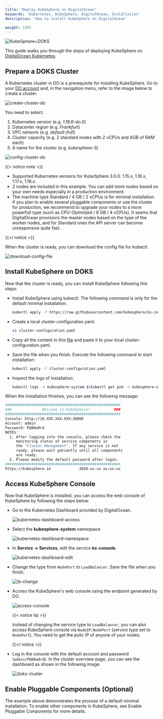 ```yaml
---
title: "Deploy KubeSphere on DigitalOcean"
keywords: 'Kubernetes, KubeSphere, DigitalOcean, Installation'
description: 'How to install KubeSphere on DigitalOcean'

weight: 2265
---
```


![KubeSphere+DOKS](/images/docs/do/KubeSphere-DOKS.png)

This guide walks you through the steps of deploying KubeSphere on [ DigitalOcean Kubernetes](https://www.digitalocean.com/products/kubernetes/).

## Prepare a DOKS Cluster

A Kubernetes cluster in DO is a prerequisite for installing KubeSphere. Go to your [DO account](https://cloud.digitalocean.com/) and, in the navigation menu, refer to the image below to create a cluster.

![create-cluster-do](/images/docs/do/create-cluster-do.png)

You need to select:
1. Kubernetes version (e.g. *1.18.6-do.0*)
2. Datacenter region (e.g. *Frankfurt*)
3. VPC network (e.g. *default-fra1*)
4. Cluster capacity (e.g. 2 standard nodes with 2 vCPUs and 4GB of RAM each)
5. A name for the cluster (e.g. *kubesphere-3*)

![config-cluster-do](/images/docs/do/config-cluster-do.png)

{{< notice note >}} 

- Supported Kubernetes versions for KubeSphere 3.0.0: 1.15.x, 1.16.x, 1.17.x, 1.18.x.
- 2 nodes are included in this example. You can add more nodes based on your own needs especially in a production environment.
- The machine type Standard / 4 GB / 2 vCPUs is for minimal installation. If you plan to enable several pluggable components or use the cluster for production, we recommend to upgrade your nodes to a more powerfull type (such as CPU-Optimized / 8 GB / 4 vCPUs). It seems that DigitalOcean provisions the master nodes based on the type of the worker nodes, and for Standard ones the API server can become unresponsive quite fast.

{{</ notice >}} 

When the cluster is ready, you can download the config file for kubectl.

![download-config-file](/images/docs/do/download-config-file.png)

## Install KubeSphere on DOKS

Now that the cluster is ready, you can install KubeSphere following this steps:

- Install KubeSphere using kubectl. The following command is only for the default minimal installation.

  ```bash
  kubectl apply -f https://raw.githubusercontent.com/kubesphere/ks-installer/v3.0.0/deploy/kubesphere-installer.yaml
  ```

- Create a local cluster-configuration.yaml.

  ```bash
  vi cluster-configuration.yaml
  ```

- Copy all the content in this [file](https://raw.githubusercontent.com/kubesphere/ks-installer/v3.0.0/deploy/cluster-configuration.yaml) and paste it to your local cluster-configuration.yaml.

- Save the file when you finish. Execute the following command to start installation:

  ```bash
  kubectl apply -f cluster-configuration.yaml
  ```

- Inspect the logs of installation:

  ```bash
  kubectl logs -n kubesphere-system $(kubectl get pod -n kubesphere-system -l app=ks-install -o jsonpath='{.items[0].metadata.name}') -f
  ```

When the installation finishes, you can see the following message:

```bash
#####################################################
###              Welcome to KubeSphere!           ###
#####################################################
Console: http://10.XXX.XXX.XXX:30880
Account: admin
Password: P@88w0rd
NOTES：
  1. After logging into the console, please check the
     monitoring status of service components in
     the "Cluster Management". If any service is not
     ready, please wait patiently until all components
     are ready.
  2. Please modify the default password after login.
#####################################################
https://kubesphere.io             2020-xx-xx xx:xx:xx
```

## Access KubeSphere Console

Now that KubeSphere is installed, you can access the web console of KubeSphere by following the steps below.

- Go to the Kubernetes Dashboard provided by DigitalOcean.

  ![kubernetes-dashboard-access](/images/docs/do/kubernetes-dashboard-access.png)

- Select the **kubesphere-system** namespace

  ![kubernetes-dashboard-namespace](/images/docs/do/kubernetes-dashboard-namespace.png)

- In **Service -> Services**, edit the service **ks-console**.

  ![kubernetes-dashboard-edit](/images/docs/do/kubernetes-dashboard-edit.png)

- Change the type from `NodePort` to `LoadBalancer`. Save the file when you finish.

  ![lb-change](/images/docs/do/lb-change.png)

- Access the KubeSphere's web console using the endpoint generated by DO.

  ![access-console](/images/docs/do/access-console.png)

  {{< notice tip >}}

  Instead of changing the service type to `LoadBalancer`, you can also access KubeSphere console via `NodeIP:NodePort` (service type set to `NodePort`). You need to get the pulic IP of anyone of your nodes.

  {{</ notice >}}

- Log in the console with the default account and password (`admin/P@88w0rd`). In the cluster overview page, you can see the dashboard as shown in the following image.

  ![doks-cluster](/images/docs/do/doks-cluster.png)

## Enable Pluggable Components (Optional)

The example above demonstrates the process of a default minimal installation. To enable other components in KubeSphere, see Enable Pluggable Components for more details.
